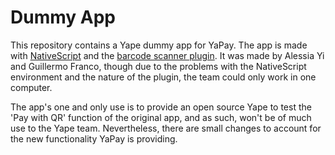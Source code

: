 # Dummy App
This repository contains a Yape dummy app for YaPay. The app is made with [NativeScript](https://www.nativescript.org/) and the [barcode scanner plugin](https://github.com/EddyVerbruggen/nativescript-barcodescanner). It was made by Alessia Yi and Guillermo Franco, though due to the problems with the NativeScript environment and the nature of the plugin, the team could only work in one computer. 

The app's one and only use is to provide an open source Yape to test the 'Pay with QR' function of the original app, and as such, won't be of much use to the Yape team. Nevertheless, there are small changes to account for the new functionality YaPay is providing.
